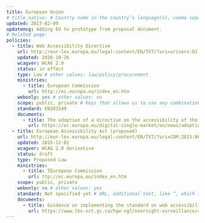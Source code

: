 ```yaml
---
title: European Union
# title_native: # Country name in the country’s language(s), comma separated. For Switzerland: Schweiz, Suisse, Svizzera, Svizra
updated: 2017-02-09
updatemsg: Adding EU to prototype from proposal document.
# Related page: 
policies:
  - title: Web Accessibility Directive
    url: http://eur-lex.europa.eu/legal-content/EN/TXT/?uri=uriserv:OJ.L_.2016.327.01.0001.01.ENG&toc=OJ:L:2016:327:TOC
    updated: 2016-10-26
    wcagver: WCAG 2.0
    status: in effect
    type: Law # other values: law/policy/procurement
    ministries:
      - title: European Commission
        url: http://ec.europa.eu/index_en.htm
    webonly: yes # other values: no
    scope: public, private # keys that allows us to use any combination
    standard: EN301549
    documents: 
      - title: The adoption of a directive on the accessibility of the sector bodies’ websites and mobile apps
        url: https://ec.europa.eu/digital-single-market/en/news/adoption-directive-accessibility-sector-bodies-websites-and-mobile-apps
  - title: European Accessibility Act (proposed)
    url: http://eur-lex.europa.eu/legal-content/EN/TXT/?uri=COM:2015:0615:FIN
    updated: 2015-12-02
    wcagver: WCAG 2.0 derivative
    status: draft
    type: Proposed Law
    ministries:
      - title: TEuropean Commission
        url: ttp://ec.europa.eu/index_en.htm
    scope: public, private
    webonly: no # other values: yes
    standard: Not specified yet # URL, additional text, like “, which includes WCAG 2.0 verbatim without modifications for Web content, and WCAG 2.0 as interpreted by WCAG2ICT for non-Web documentation and software.” is taken programatically from the standards.yaml document in _data to avoid different text for the same content.
    documents:
      - title: Guidance on implementing the standard on web accessibility
        url: https://www.tbs-sct.gc.ca/hgw-cgf/oversight-surveillance/communications/ws-nw/wa-aw-guid-eng.asp
---
```

